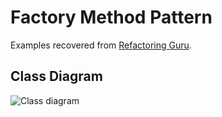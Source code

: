 # Factory Method Pattern

Examples recovered from [Refactoring Guru](https://refactoring.guru/es/design-patterns/factory-method).

## Class Diagram

![Class diagram](https://refactoring.guru/images/patterns/diagrams/factory-method/structure.png)